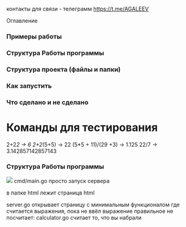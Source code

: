 контакты для связи -  телеграмм https://t.me/AGALEEV

Оглавление 
### Примеры работы
### Структура Работы программы 
### Структура проекта (файлы и папки)
### Как запустить
### Что сделано и не сделано


# Команды для тестирования

2+2*2 -> 6
2+2*(5+5) -> 22
(5*5 + 11)/(29 +3) -> 1.125
22/7 -> 3.142857142857143

### Структура Работы программы

![](https://github.com/DipperMason/go-calcilator/str.png?raw=true)
cmd/main.go просто запуск сервера

в папке html лежит страницв html 

server.go открывает страницу с минимальным функционалом где считается выражения, пока не ввёл выражение правильное не посчитает:
calculator.go считает то, что вы набрали



